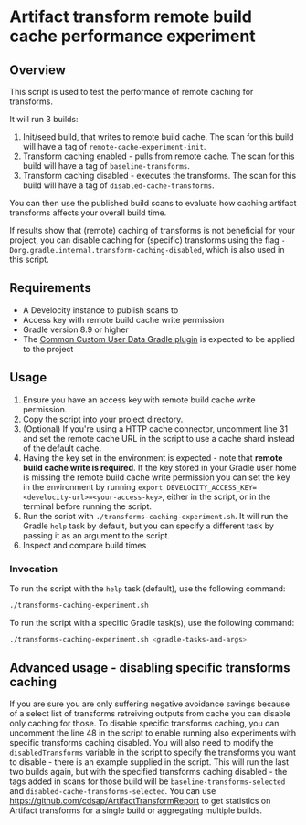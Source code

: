 # Artifact transform remote build cache performance experiment

## Overview 

This script is used to test the performance of remote caching for transforms.  

It will run 3 builds:

1. Init/seed build, that writes to remote build cache. The scan for this build will have a tag of `remote-cache-experiment-init`. 
2. Transform caching enabled - pulls from remote cache. The scan for this build will have a tag of `baseline-transforms`.
3. Transform caching disabled - executes the transforms. The scan for this build will have a tag of `disabled-cache-transforms`.

You can then use the published build scans to evaluate how caching artifact transforms affects your overall build time. 

If results show that (remote) caching of transforms is not beneficial for your project, you can disable caching for (specific) transforms using the flag `-Dorg.gradle.internal.transform-caching-disabled`, which is also used in this script.

## Requirements

- A Develocity instance to publish scans to
- Access key with remote build cache write permission
- Gradle version 8.9 or higher
- The [Common Custom User Data Gradle plugin](https://github.com/gradle/common-custom-user-data-gradle-plugin) is expected to be applied to the project

## Usage

1. Ensure you have an access key with remote build cache write permission. 
2. Copy the script into your project directory.
3. (Optional) If you're using a HTTP cache connector, uncomment line 31 and set the remote cache URL in the script to use a cache shard instead of the default cache. 
4. Having the key set in the environment is expected - note that **remote build cache write is required**. If the key stored in your Gradle user home is missing the remote build cache write permission you can set the key in the environment by running `export DEVELOCITY_ACCESS_KEY=<develocity-url>=<your-access-key>`, either in the script, or in the terminal before running the script.
5. Run the script with `./transforms-caching-experiment.sh`. It will run the Gradle `help` task by default, but you can specify a different task by passing it as an argument to the script. 
6. Inspect and compare build times 

### Invocation

To run the script with the `help` task (default), use the following command:
```bash
./transforms-caching-experiment.sh
```

To run the script with a specific Gradle task(s), use the following command:
```bash
./transforms-caching-experiment.sh <gradle-tasks-and-args>
```

## Advanced usage - disabling specific transforms caching

If you are sure you are only suffering negative avoidance savings because of a select list of transforms retreiving outputs from cache you can disable only caching for those. To disable specific transforms caching, you can uncomment the line 48 in the script to enable running also experiments with specific transforms caching disabled. You will also need to modify the `disabledTransforms` variable in the script to specify the transforms you want to disable - there is an example supplied in the script. This will run the last two builds again, but with the specified transforms caching disabled - the tags added in scans for those build will be `baseline-transforms-selected` and `disabled-cache-transforms-selected`. You can use https://github.com/cdsap/ArtifactTransformReport to get statistics on Artifact transforms for a single build or aggregating multiple builds. 

